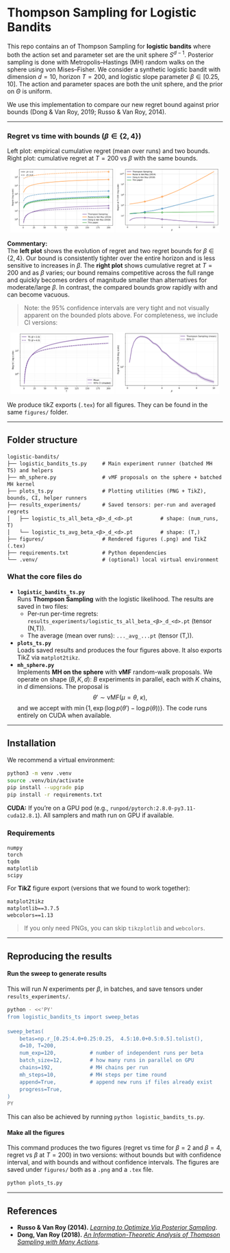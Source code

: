 # Thompson Sampling for Logistic Bandits

This repo contains an of Thompson Sampling for **logistic bandits** where both the action set and parameter set are the unit sphere $S^{d-1}$. Posterior sampling is done with Metropolis–Hastings (MH) random walks on the sphere using von Mises–Fisher. We consider a synthetic logistic bandit with dimension $d=10$, horizon $T=200$, and logistic slope parameter $\beta\in[0.25,10]$. The action and parameter spaces are both the unit sphere, and the prior on $\Theta$ is uniform.

We use this implementation to compare our new regret bound against prior bounds (Dong & Van Roy, 2019; Russo & Van Roy, 2014).

---

### Regret vs time with bounds ($\beta \in \{2,4\}$)
Left plot: empirical cumulative regret (mean over runs) and two bounds.  
Right plot: cumulative regret at $T=200$ vs $\beta$ with the same bounds.

<p align="center">
  <img src="figures/regret_with_bounds_b2_b4.png" alt="Regret with bounds for beta=2 and beta=4" width="48%">
  <img src="figures/regret_T200_vs_beta_bounds.png" alt="Regret at T=200 vs beta with bounds" width="48%">
</p>

**Commentary:**  
The **left plot** shows the evolution of regret and two regret bounds for $\beta\in\{2,4\}$. Our bound is consistently tighter over the entire horizon and is less sensitive to increases in $\beta$. The **right plot** shows cumulative regret at $T = 200$ and as $\beta$ varies; our bound remains competitive across the full range and quickly becomes orders of magnitude smaller than alternatives for moderate/large $\beta$. In contrast, the compared bounds grow rapidly with and can become vacuous.

> Note: the 95% confidence intervals are very tight and not visually apparent on the bounded plots above. For completeness, we include CI versions:

<p align="center">
  <img src="figures/regret_b2_b4_with_ci.png" alt="Regret with CI for beta=2 and beta=4" width="48%">
  <img src="figures/regret_T200_vs_beta_with_ci.png" alt="Regret at T=200 vs beta with CI" width="48%">
</p>

We produce tikZ exports (`.tex`) for all figures. They can be found in the same `figures/` folder.

---

## Folder structure

```
logistic-bandits/
├── logistic_bandits_ts.py     # Main experiment runner (batched MH TS) and helpers
├── mh_sphere.py               # vMF proposals on the sphere + batched MH kernel
├── plots_ts.py                # Plotting utilities (PNG + TikZ), bounds, CI, helper runners
├── results_experiments/       # Saved tensors: per-run and averaged regrets
│   ├── logistic_ts_all_beta_<β>_d_<d>.pt         # shape: (num_runs, T)
│   └── logistic_ts_avg_beta_<β>_d_<d>.pt         # shape: (T,)
├── figures/                   # Rendered figures (.png) and TikZ (.tex)
├── requirements.txt           # Python dependencies
└── .venv/                     # (optional) local virtual environment
```

### What the core files do
- **`logistic_bandits_ts.py`**  
  Runs **Thompson Sampling** with the logistic likelihood. The results are saved in two files:
  - Per-run per-time regrets: `results_experiments/logistic_ts_all_beta_<β>_d_<d>.pt` (tensor (N,T)).
  - The average (mean over runs): `..._avg_...pt` (tensor (T,)).
- **`plots_ts.py`**  
  Loads saved results and produces the four figures above. It also exports TikZ via `matplot2tikz`.
- **`mh_sphere.py`**  
  Implements **MH on the sphere** with **vMF** random-walk proposals. We operate on shape $(B,K,d)$: $B$ experiments in parallel, each with $K$ chains, in $d$ dimensions. The proposal is
  $$
  \theta' \sim \mathrm{vMF}(\mu=\theta,\ \kappa),
  $$
  and we accept with $\min\{1, \exp(\log p(\theta') - \log p(\theta))\}$. The code runs entirely on CUDA when available.



---

## Installation

We recommend a virtual environment:

```bash
python3 -m venv .venv
source .venv/bin/activate
pip install --upgrade pip
pip install -r requirements.txt
```

**CUDA:** If you’re on a GPU pod (e.g., `runpod/pytorch:2.8.0-py3.11-cuda12.8.1`). All samplers and math run on GPU if available.

### Requirements

```
numpy
torch
tqdm
matplotlib
scipy
```

For **TikZ** figure export (versions that we found to work together):
```
matplot2tikz
matplotlib==3.7.5
webcolors==1.13
```

> If you only need PNGs, you can skip `tikzplotlib` and `webcolors`.

---

## Reproducing the results

#### Run the sweep to generate results

This will run $N$ experiments per $\beta$, in batches, and save tensors under `results_experiments/`.

```bash
python - <<'PY'
from logistic_bandits_ts import sweep_betas

sweep_betas(
    betas=np.r_[0.25:4.0+0.25:0.25,  4.5:10.0+0.5:0.5].tolist(),
    d=10, T=200,
    num_exp=120,           # number of independent runs per beta
    batch_size=12,         # how many runs in parallel on GPU
    chains=192,            # MH chains per run
    mh_steps=10,           # MH steps per time round
    append=True,           # append new runs if files already exist
    progress=True,
)
PY
```

This can also be achieved by running ```python logistic_bandits_ts.py```. 


#### Make all the figures

This command produces the two figures (regret vs time for $\beta =2$ and $\beta = 4$, regret vs $\beta$ at $T=200$) in two versions: without bounds but with confidence interval, and with bounds and without confidence intervals. The figures are saved under `figures/` both as a `.png` and a `.tex` file.

```bash
python plots_ts.py
```


---

## References

- **Russo & Van Roy (2014).** [*Learning to Optimize Via Posterior Sampling*](https://arxiv.org/pdf/1301.2609).  
- **Dong, Van Roy (2018).** [*An Information-Theoretic Analysis of Thompson Sampling with Many Actions*](https://arxiv.org/pdf/1805.11845).  


